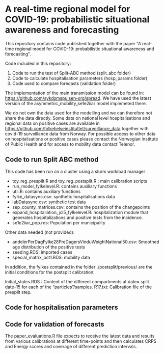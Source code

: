# A real-time regional model for COVID-19: probabilistic situational awareness and forecasting

This repository contains code published together with the paper "A real-time regional model for COVID-19: probabilistic situational awareness and forecasting".

Code included in this repository:

1. Code to run the test of Split-ABC method (split_abc folder)
2. Code to calculate hospitalisation parameters (hosp_params folder)
3. Code used to compare forecasts (validation folder)

The implementation of the main transmission model can be found in: https://github.com/sykdomspulsen-org/spread. We have used the latest version of the asymmetric_mobility_se1e2iiar model implemeted there.

We do not own the data used for the modelling and we can therefore not share the data directly. Some data on national level hospitalisations and regional data on positive cases are available in https://github.com/folkehelseinstituttet/surveillance_data together with covid-19 surveillance data from Norway. For possible access to other data on hospitalisations or positive cases please contact the Norwegian Institute of Public Health and for access to mobility data contact Telenor.

## Code to run Split ABC method
This code has been run on a cluster using a slurm workload manager 

- toy_reg_presplit.R and toy_reg_postsplit.R : main calibration scripts
- run_model_fylkelevel.R: contains auxiliary functions
- util.R: contains auxiliary functions
- fylke_datasync.csv: synthetic hospitalisations data
- labDatasync.csv: synthetic test data
- sep_county_matrices.csv: contains the position of the changepoints
- expand_hospitaliation_jcl5_fylkelevel.R: hospitalization module that generates hospitalizations and positive tests from the incidence.
- se1e2iiar_pop.rds: Population per municipality

Other data needed (not provided):
- andelerPerDagFylke28PreDagersVinduWeightNational50.csv: Smoothed age distribution of the positive tests
- seeding.RDS: imported cases
- special_matrix_oct1.RDS: mobility data

In addition, the fylkes contained in the folder ./postsplit/previous/ are the initial conditions for the postsplit calibration:

Initial_states.RDS : Content of the different compartments at date= split date-15 for each of the “particles”/samples.
R17.txt: Calibration file of the presplit step.



## Code for hospitalisation parameters

## Code for validation of forecasts
The paper_evaluations.R file expects to receive the latest data and results from various calibrations at different time-points and then calculates CRPS and Energy scores and coverage of different prediction intervals. 